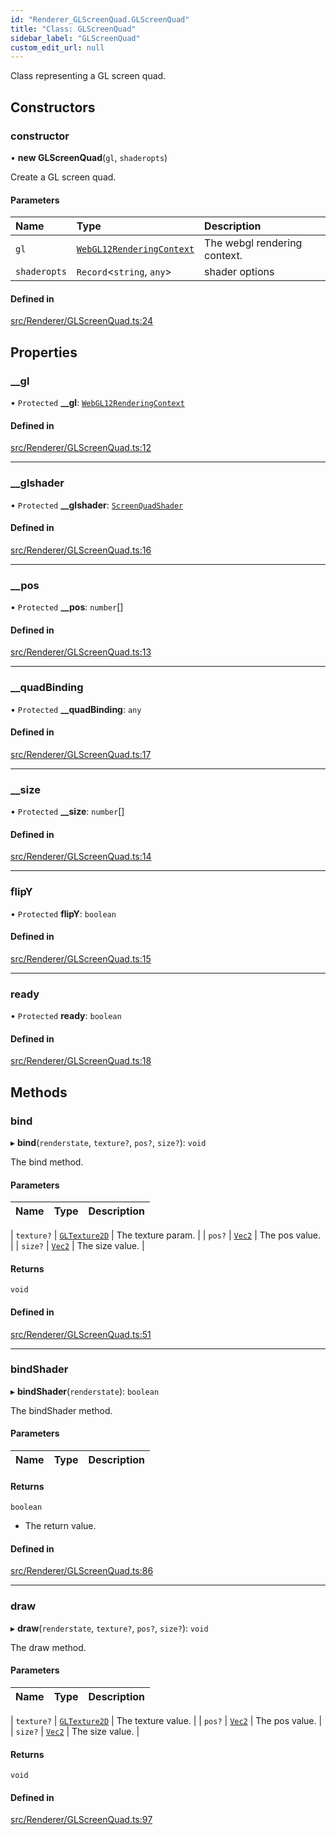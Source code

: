 ```yaml
---
id: "Renderer_GLScreenQuad.GLScreenQuad"
title: "Class: GLScreenQuad"
sidebar_label: "GLScreenQuad"
custom_edit_url: null
---
```




Class representing a GL screen quad.

## Constructors

### constructor

• **new GLScreenQuad**(`gl`, `shaderopts`)

Create a GL screen quad.

#### Parameters

| Name | Type | Description |
| :------ | :------ | :------ |
| `gl` | [`WebGL12RenderingContext`](types/Renderer_types_webgl.WebGL12RenderingContext) | The webgl rendering context. |
| `shaderopts` | `Record`<`string`, `any`\> | shader options |

#### Defined in

[src/Renderer/GLScreenQuad.ts:24](https://github.com/ZeaInc/zea-engine/blob/a1fd0b47a/src/Renderer/GLScreenQuad.ts#L24)

## Properties

### \_\_gl

• `Protected` **\_\_gl**: [`WebGL12RenderingContext`](types/Renderer_types_webgl.WebGL12RenderingContext)

#### Defined in

[src/Renderer/GLScreenQuad.ts:12](https://github.com/ZeaInc/zea-engine/blob/a1fd0b47a/src/Renderer/GLScreenQuad.ts#L12)

___

### \_\_glshader

• `Protected` **\_\_glshader**: [`ScreenQuadShader`](Shaders/Renderer_Shaders_ScreenQuadShader.ScreenQuadShader)

#### Defined in

[src/Renderer/GLScreenQuad.ts:16](https://github.com/ZeaInc/zea-engine/blob/a1fd0b47a/src/Renderer/GLScreenQuad.ts#L16)

___

### \_\_pos

• `Protected` **\_\_pos**: `number`[]

#### Defined in

[src/Renderer/GLScreenQuad.ts:13](https://github.com/ZeaInc/zea-engine/blob/a1fd0b47a/src/Renderer/GLScreenQuad.ts#L13)

___

### \_\_quadBinding

• `Protected` **\_\_quadBinding**: `any`

#### Defined in

[src/Renderer/GLScreenQuad.ts:17](https://github.com/ZeaInc/zea-engine/blob/a1fd0b47a/src/Renderer/GLScreenQuad.ts#L17)

___

### \_\_size

• `Protected` **\_\_size**: `number`[]

#### Defined in

[src/Renderer/GLScreenQuad.ts:14](https://github.com/ZeaInc/zea-engine/blob/a1fd0b47a/src/Renderer/GLScreenQuad.ts#L14)

___

### flipY

• `Protected` **flipY**: `boolean`

#### Defined in

[src/Renderer/GLScreenQuad.ts:15](https://github.com/ZeaInc/zea-engine/blob/a1fd0b47a/src/Renderer/GLScreenQuad.ts#L15)

___

### ready

• `Protected` **ready**: `boolean`

#### Defined in

[src/Renderer/GLScreenQuad.ts:18](https://github.com/ZeaInc/zea-engine/blob/a1fd0b47a/src/Renderer/GLScreenQuad.ts#L18)

## Methods

### bind

▸ **bind**(`renderstate`, `texture?`, `pos?`, `size?`): `void`

The bind method.

#### Parameters

| Name | Type | Description |
| :------ | :------ | :------ |

| `texture?` | [`GLTexture2D`](Renderer_GLTexture2D.GLTexture2D) | The texture param. |
| `pos?` | [`Vec2`](../Math/Math_Vec2.Vec2) | The pos value. |
| `size?` | [`Vec2`](../Math/Math_Vec2.Vec2) | The size value. |

#### Returns

`void`

#### Defined in

[src/Renderer/GLScreenQuad.ts:51](https://github.com/ZeaInc/zea-engine/blob/a1fd0b47a/src/Renderer/GLScreenQuad.ts#L51)

___

### bindShader

▸ **bindShader**(`renderstate`): `boolean`

The bindShader method.

#### Parameters

| Name | Type | Description |
| :------ | :------ | :------ |


#### Returns

`boolean`

- The return value.

#### Defined in

[src/Renderer/GLScreenQuad.ts:86](https://github.com/ZeaInc/zea-engine/blob/a1fd0b47a/src/Renderer/GLScreenQuad.ts#L86)

___

### draw

▸ **draw**(`renderstate`, `texture?`, `pos?`, `size?`): `void`

The draw method.

#### Parameters

| Name | Type | Description |
| :------ | :------ | :------ |

| `texture?` | [`GLTexture2D`](Renderer_GLTexture2D.GLTexture2D) | The texture value. |
| `pos?` | [`Vec2`](../Math/Math_Vec2.Vec2) | The pos value. |
| `size?` | [`Vec2`](../Math/Math_Vec2.Vec2) | The size value. |

#### Returns

`void`

#### Defined in

[src/Renderer/GLScreenQuad.ts:97](https://github.com/ZeaInc/zea-engine/blob/a1fd0b47a/src/Renderer/GLScreenQuad.ts#L97)

